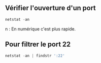 ## Vérifier l'ouverture d'un port
```Powershell
netstat -an
```
n : En numérique c'est plus rapide.

## Pour filtrer le port 22
```Powershell
netstat -an | findstr ':22'
```

